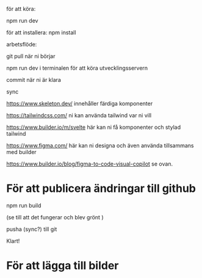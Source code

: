 för att köra:

npm run dev

för att installera: npm install

arbetsflöde:

git pull när ni börjar

npm run dev i terminalen för att köra utvecklingsservern

commit när ni är klara

sync

https://www.skeleton.dev/ innehåller färdiga komponenter

https://tailwindcss.com/ ni kan använda tailwind var ni vill

https://www.builder.io/m/svelte här kan ni få komponenter och stylad tailwind

https://www.figma.com/ här kan ni designa och även använda tillsammans med builder

https://www.builder.io/blog/figma-to-code-visual-copilot se ovan.


# För att publicera ändringar till github

npm run build

(se till att det fungerar och blev grönt )

pusha (sync?) till git

Klart!

# För att lägga till bilder